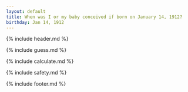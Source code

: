 ```yaml
---
layout: default
title: When was I or my baby conceived if born on January 14, 1912?
birthday: Jan 14, 1912
---
```


{% include header.md %}

{% include guess.md %}

{% include calculate.md %}

{% include safety.md %}

{% include footer.md %}



